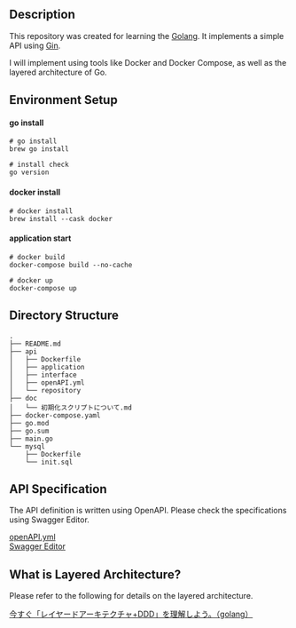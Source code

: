 ## Description

This repository was created for learning the [Golang](https://go.dev/). It implements a simple API using [Gin](https://gin-gonic.com/ja/docs/).

I will implement using tools like Docker and Docker Compose, as well as the layered architecture of Go.

## Environment Setup

#### go install
```
# go install
brew go install

# install check
go version
```
#### docker install
```
# docker install
brew install --cask docker
```

#### application start

```
# docker build
docker-compose build --no-cache

# docker up
docker-compose up
```

## Directory Structure

```
.
├── README.md
├── api
│   ├── Dockerfile
│   ├── application
│   ├── interface
│   ├── openAPI.yml
│   └── repository
├── doc
│   └── 初期化スクリプトについて.md
├── docker-compose.yaml
├── go.mod
├── go.sum
├── main.go
└── mysql
    ├── Dockerfile
    └── init.sql
```

## API Specification

The API definition is written using OpenAPI. Please check the specifications using Swagger Editor.

[openAPI.yml](./api/openAPI.yml)  
[Swagger Editor](https://editor.swagger.io/)

## What is Layered Architecture?

Please refer to the following for details on the layered architecture.

[今すぐ「レイヤードアーキテクチャ+DDD」を理解しよう。（golang）](https://qiita.com/tono-maron/items/345c433b86f74d314c8d)
